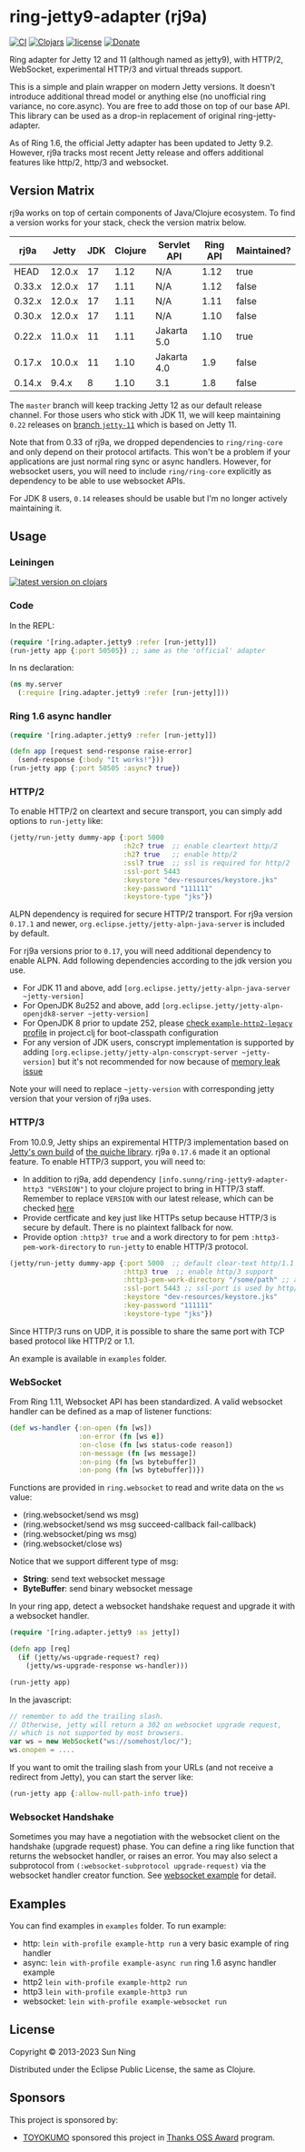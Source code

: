 # ring-jetty9-adapter (rj9a)

[![CI](https://github.com/sunng87/ring-jetty9-adapter/actions/workflows/clojure.yml/badge.svg)](https://github.com/sunng87/ring-jetty9-adapter/actions/workflows/clojure.yml)
[![Clojars](https://img.shields.io/clojars/v/info.sunng/ring-jetty9-adapter.svg?maxAge=2592000)](https://clojars.org/info.sunng/ring-jetty9-adapter)
[![license](https://img.shields.io/github/license/sunng87/ring-jetty9-adapter.svg?maxAge=2592000)]()
[![Donate](https://img.shields.io/badge/donate-liberapay-yellow.svg)](https://liberapay.com/Sunng/donate)

Ring adapter for Jetty 12 and 11 (although named as jetty9), with HTTP/2,
WebSocket, experimental HTTP/3 and virtual threads support.

This is a simple and plain wrapper on modern Jetty versions. It
doesn't introduce additional thread model or anything else (no
unofficial ring variance, no core.async). You are free to add those on
top of our base API. This library can be used as a drop-in replacement
of original ring-jetty-adapter.

As of Ring 1.6, the official Jetty adapter has been updated to Jetty
9.2. However, rj9a tracks most recent Jetty release and offers
additional features like http/2, http/3 and websocket.

## Version Matrix

rj9a works on top of certain components of Java/Clojure ecosystem. To find a
version works for your stack, check the version matrix below.

| rj9a | Jetty | JDK | Clojure | Servlet API | Ring API | Maintained? |
| --- | --- | --- | --- | --- | --- | --- |
| HEAD | 12.0.x | 17 | 1.12 | N/A | 1.12 | true |
| 0.33.x | 12.0.x | 17 | 1.11 | N/A | 1.12 | false |
| 0.32.x | 12.0.x | 17 | 1.11 | N/A | 1.11 | false |
| 0.30.x | 12.0.x | 17 | 1.11 | N/A | 1.10 | false |
| 0.22.x | 11.0.x | 11 | 1.11 | Jakarta 5.0 | 1.10 | true |
| 0.17.x | 10.0.x | 11 | 1.10 | Jakarta 4.0 | 1.9 | false |
| 0.14.x | 9.4.x | 8 | 1.10 | 3.1 | 1.8 | false |

The `master` branch will keep tracking Jetty 12 as our default release
channel. For those users who stick with JDK 11, we will keep maintaining `0.22`
releases on [branch
`jetty-11`](https://github.com/sunng87/ring-jetty9-adapter/tree/jetty-11) which
is based on Jetty 11.

Note that from 0.33 of rj9a, we dropped dependencies to `ring/ring-core` and
only depend on their protocol artifacts. This won't be a problem if your
applications are just normal ring sync or async handlers. However, for websocket
users, you will need to include `ring/ring-core` explicitly as dependency to be
able to use websocket APIs.

For JDK 8 users, `0.14` releases should be usable but I'm no longer actively
maintaining it.

## Usage

### Leiningen

[![latest version on clojars](http://clojars.org/info.sunng/ring-jetty9-adapter/latest-version.svg)](https://clojars.org/info.sunng/ring-jetty9-adapter)

### Code

In the REPL:

```clojure
(require '[ring.adapter.jetty9 :refer [run-jetty]])
(run-jetty app {:port 50505}) ;; same as the 'official' adapter
```

In ns declaration:

```clojure
(ns my.server
  (:require [ring.adapter.jetty9 :refer [run-jetty]]))
```

### Ring 1.6 async handler

```clojure
(require '[ring.adapter.jetty9 :refer [run-jetty]])

(defn app [request send-response raise-error]
  (send-response {:body "It works!"}))
(run-jetty app {:port 50505 :async? true})
```

### HTTP/2

To enable HTTP/2 on cleartext and secure transport, you can simply add
options to `run-jetty` like:

```clojure
(jetty/run-jetty dummy-app {:port 5000
                            :h2c? true  ;; enable cleartext http/2
                            :h2? true   ;; enable http/2
                            :ssl? true  ;; ssl is required for http/2
                            :ssl-port 5443
                            :keystore "dev-resources/keystore.jks"
                            :key-password "111111"
                            :keystore-type "jks"})
```

ALPN dependency is required for secure HTTP/2 transport. For rj9a
version `0.17.1` and newer, `org.eclipse.jetty/jetty-alpn-java-server`
is included by default.

For rj9a versions prior to `0.17`, you will need additional dependency
to enable ALPN. Add following dependencies according to the jdk
version you use.

* For JDK 11 and above, add `[org.eclipse.jetty/jetty-alpn-java-server ~jetty-version]`
* For OpenJDK 8u252 and above, add `[org.eclipse.jetty/jetty-alpn-openjdk8-server ~jetty-version]`
* For OpenJDK 8 prior to update 252, please [check
`example-http2-legacy`
profile](https://github.com/sunng87/ring-jetty9-adapter/blob/0.14.3/project.clj#L26)
in project.clj for boot-classpath configuration
* For any version of JDK users, conscrypt implementation is supported by
adding `[org.eclipse.jetty/jetty-alpn-conscrypt-server
~jetty-version]` but it's not recommended for now because of [memory
leak issue](https://github.com/google/conscrypt/issues/835)

Note your will need to replace `~jetty-version` with corresponding jetty version that
your version of rj9a uses.

### HTTP/3

From 10.0.9, Jetty ships an expiremental HTTP/3 implementation based
on [Jetty's own build](https://github.com/jetty-project/jetty-quiche-native) of
[the quiche library](https://github.com/cloudflare/quiche). rj9a `0.17.6` made
it an optional feature. To enable HTTP/3 support, you will need to:

* In addition to rj9a, add dependency
  `[info.sunng/ring-jetty9-adapter-http3 "VERSION"]` to your clojure
  project to bring in HTTP/3 staff. Remember to replace `VERSION` with our
  latest release, which can be checked
  [here](https://clojars.org/info.sunng/ring-jetty9-adapter-http3)
* Provide certficate and key just like HTTPs setup because HTTP/3 is
  secure by default. There is no plaintext fallback for now.
* Provide option `:http3? true` and a work directory to for pem
  `:http3-pem-work-directory` to `run-jetty` to enable HTTP/3 protocol.

```clojure
(jetty/run-jetty dummy-app {:port 5000  ;; default clear-text http/1.1 port
                            :http3 true  ;; enable http/3 support
                            :http3-pem-work-directory "/some/path" ;; a pre-created directory for quic configuration
                            :ssl-port 5443 ;; ssl-port is used by http/3
                            :keystore "dev-resources/keystore.jks"
                            :key-password "111111"
                            :keystore-type "jks"})
```

Since HTTP/3 runs on UDP, it is possible to share the same port with
TCP based protocol like HTTP/2 or 1.1.

An example is available in `examples` folder.

### WebSocket

From Ring 1.11, Websocket API has been standardized. A valid websocket handler
can be defined as a map of listener functions:

```clojure
(def ws-handler {:on-open (fn [ws])
                 :on-error (fn [ws e])
                 :on-close (fn [ws status-code reason])
                 :on-message (fn [ws message])
                 :on-ping (fn [ws bytebuffer])
                 :on-pong (fn [ws bytebuffer])})
```

Functions are provided in `ring.websocket` to read and write data on the `ws`
value:

* (ring.websocket/send ws msg)
* (ring.websocket/send ws msg succeed-callback fail-callback)
* (ring.websocket/ping ws msg)
* (ring.websocket/close ws)

Notice that we support different type of msg:

* **String**: send text websocket message
* **ByteBuffer**: send binary websocket message

In your ring app, detect a websocket handshake request and upgrade it
with a websocket handler.

```clojure
(require '[ring.adapter.jetty9 :as jetty])

(defn app [req]
  (if (jetty/ws-upgrade-request? req)
    (jetty/ws-upgrade-response ws-handler)))

(run-jetty app)
```

In the javascript:
```javascript
// remember to add the trailing slash.
// Otherwise, jetty will return a 302 on websocket upgrade request,
// which is not supported by most browsers.
var ws = new WebSocket("ws://somehost/loc/");
ws.onopen = ....
```

If you want to omit the trailing slash from your URLs (and not receive
a redirect from Jetty), you can start the server like:
```clojure
(run-jetty app {:allow-null-path-info true})
```

### Websocket Handshake

Sometimes you may have a negotiation with the websocket client on the
handshake (upgrade request) phase. You can define a ring like function
that returns the websocket handler, or raises an error. You may also
select a subprotocol from `(:websocket-subprotocol upgrade-request)` via the
websocket handler creator function. See [websocket
example](https://github.com/sunng87/ring-jetty9-adapter/blob/master/examples/rj9a/websocket.clj)
for detail.

## Examples

You can find examples in `examples` folder. To run example:

* http: `lein with-profile example-http run` a very basic
  example of ring handler
* async: `lein with-profile example-async run` ring 1.6 async
  handler example
* http2 `lein with-profile example-http2 run`
* http3 `lein with-profile example-http3 run`
* websocket: `lein with-profile example-websocket run`

## License

Copyright © 2013-2023 Sun Ning

Distributed under the Eclipse Public License, the same as Clojure.

## Sponsors

This project is sponsored by:

- [TOYOKUMO](https://github.com/toyokumo) sponsored this project in [Thanks OSS
  Award](https://oss.toyokumo.co.jp/) program.
